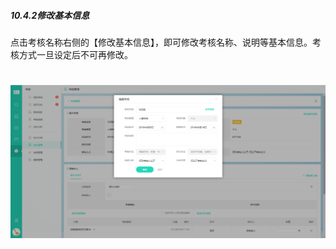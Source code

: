 ##### 10.4.2修改基本信息

点击考核名称右侧的【修改基本信息】，即可修改考核名称、说明等基本信息。考核方式一旦设定后不可再修改。

# ![](/assets/10.4.2修改基本信息.png)
